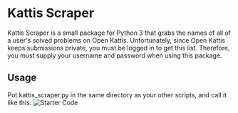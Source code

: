 # Kattis Scraper

Kattis Scraper is a small package for Python 3 that grabs the names of all of a user's solved problems on Open Kattis. Unfortunately, since Open Kattis keeps submissions private, you must be logged in to get this list. Therefore, you must supply your username and password when using this package.

## Usage
Put kattis_scraper.py in the same directory as your other scripts, and call it like this:
![Starter Code](https://i.imgur.com/YW19KoC.png)
